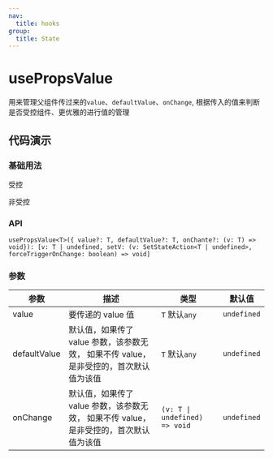 ```yaml
---
nav:
  title: hooks
group:
  title: State
---
```


# usePropsValue

用来管理父组件传过来的`value`、`defaultValue`、`onChange`, 根据传入的值来判断是否受控组件、更优雅的进行值的管理

## 代码演示

### 基础用法

受控
<code src="./demo1.tsx"></code>

非受控
<code src="./demo2.tsx"></code>

### API

`usePropsValue<T>({ value?: T, defaultValue?: T, onChante?: (v: T) => void}): [v: T | undefined, setV: (v: SetStateAction<T | undefined>, forceTriggerOnChange: boolean) => void] `

### 参数

| 参数         | 描述                                                                                   | 类型                          | 默认值      |
| ------------ | -------------------------------------------------------------------------------------- | ----------------------------- | ----------- |
| value        | 要传递的 value 值                                                                      | `T` 默认`any`                 | `undefined` |
| defaultValue | 默认值，如果传了 value 参数，该参数无效， 如果不传 value，是非受控的，首次默认值为该值 | `T` 默认`any`                 | `undefined` |
| onChange     | 默认值，如果传了 value 参数，该参数无效， 如果不传 value，是非受控的，首次默认值为该值 | `(v: T \| undefined) => void` | `undefined` |
